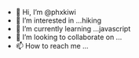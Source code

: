 - 👋 Hi, I’m @phxkiwi
- 👀 I’m interested in ...hiking
- 🌱 I’m currently learning ...javascript
- 💞️ I’m looking to collaborate on ...
- 📫 How to reach me ...

<!---
phxkiwi/phxkiwi is a ✨ special ✨ repository because its `README.md` (this file) appears on your GitHub profile.
You can click the Preview link to take a look at your changes.
--->
